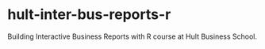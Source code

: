 # hult-inter-bus-reports-r
Building Interactive Business Reports with R course at Hult Business School.
